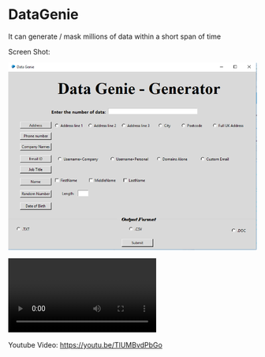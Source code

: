 # DataGenie

It can generate / mask millions of data within a short span of time

Screen Shot:

![alt text](https://github.com/shmanoj16/DataGenie/blob/master/image.png)

![Video Demo](https://github.com/shmanoj16/DataGenie/blob/master/Data_Genie_Quick_overview.mp4)

Youtube Video: https://youtu.be/TlUMBvdPbGo 
